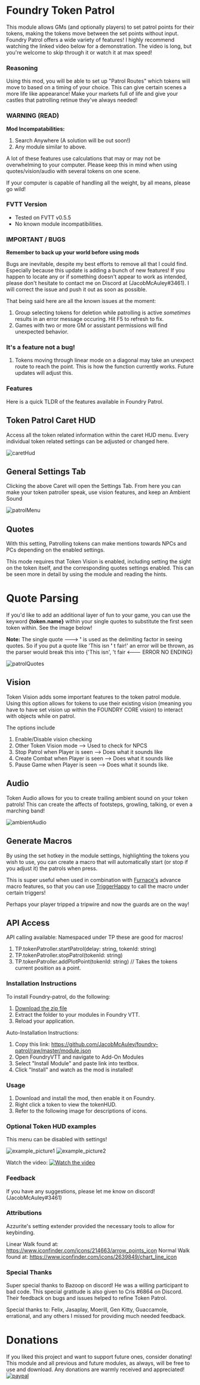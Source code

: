 # Foundry Token Patrol

This module allows GMs (and optionally players) to set patrol points for their tokens, making the tokens move between the set points without input. Foundry Patrol offers a wide variety of features! I highly recommend watching the linked video below for a demonstration. The video is long, but you're welcome to skip through it or watch it at max speed!

### Reasoning

Using this mod, you will be able to set up "Patrol Routes" which tokens will move to based on a timing of your choice. This can give certain scenes a more life like appearance! Make your markets full of life and give your castles that patrolling retinue they've always needed!

### WARNING (READ)

**Mod Incompatabilities:**
1. Search Anywhere (A solution will be out soon!)
2. Any module similar to above.

A lot of these features use calculations that may or may not be overwhelming to your computer. Please keep this in mind when using quotes/vision/audio with several tokens on one scene.

If your computer is capable of handling all the weight, by all means, please go wild!

### FVTT Version

-   Tested on FVTT v0.5.5
-   No known module incompatibilities.

### IMPORTANT / BUGS

**Remember to back up your world before using mods**

Bugs are inevitable, despite my best efforts to remove all that I could find. Especially because this update is adding a bunch of new features! If you happen to locate any or if something doesn't appear to work as intended, please don't hesitate to contact me on Discord at (JacobMcAuley#3461). I will correct the issue and push it out as soon as possible.

That being said here are all the known issues at the moment:

1. Group selecting tokens for deletion while patrolling is active _sometimes_ results in an error message occuring. Hit F5 to refresh to fix.
2. Games with two or more GM or assistant permissions will find unexpected behavior.

### It's a feature not a bug!

1. Tokens moving through linear mode on a diagonal may take an unexpect route to reach the point. This is how the function currently works. Future updates will adjust this.

### Features

Here is a quick TLDR of the features available in Foundry Patrol.

## Token Patrol Caret HUD

Access all the token related information within the caret HUD menu. Every individual token related settings can be adjusted or changed here.

![caretHud](imgs/examples/caretHUD.png)

## General Settings Tab

Clicking the above Caret will open the Settings Tab. From here you can make your token patroller speak, use vision features, and keep an Ambient Sound

![patrolMenu](imgs/examples/Settings.png)

## Quotes

With this setting, Patrolling tokens can make mentions towards NPCs and PCs depending on the enabled settings.

This mode requires that Token Vision is enabled, including setting the sight on the token itself, and the corresponding quotes settings enabled. This can be seen more in detail by using the module and reading the hints.

# Quote Parsing

If you'd like to add an additional layer of fun to your game, you can use the keyword **{token.name}** within your single quotes to substitute the first seen token within. See the image below!

**Note:** The single quote ---> **'** is used as the delimiting factor in seeing quotes. So if you put a quote like 'This isn **'** t fair!' an error will be thrown, as the parser would break this into {'This isn', 't fair <--- ERROR NO ENDING}

![patrolQuotes](imgs/examples/tokenQuotes.png)

## Vision

Token Vision adds some important features to the token patrol module. Using this option allows for tokens to use their existing vision (meaning you have to have set vision up within the FOUNDRY CORE vision) to interact with objects while on patrol.

The options include

1. Enable/Disable vision checking
2. Other Token Vision mode --> Used to check for NPCS
3. Stop Patrol when Player is seen --> Does what it sounds like
4. Create Combat when Player is seen --> Does what it sounds like
5. Pause Game when Player is seen --> Does what it sounds like.

## Audio

Token Audio allows for you to create trailing ambient sound on your token patrols! This can create the affects of footsteps, growling, talking, or even a marching band!

![ambientAudio](imgs/examples/ambientAudio.png)

## Generate Macros

By using the set hotkey in the module settings, highlighting the tokens you wish to use, you can create a macro that will automatically start (or stop if you adjust it) the patrols when press.

This is super useful when used in combination with [Furnace's](https://github.com/kakaroto/fvtt-module-furnace) advance macro features, so that you can use [TriggerHappy](https://github.com/kakaroto/fvtt-module-trigger-happy) to call the macro under certain triggers!

Perhaps your player tripped a tripwire and now the guards are on the way!

## API Access

API calling available: Namespaced under TP these are good for macros!

1. TP.tokenPatroller.startPatrol(delay: string, tokenId: string)
2. TP.tokenPatroller.stopPatrol(tokenId: string)
3. TP.tokenPatroller.addPlotPoint(tokenId: string) // Takes the tokens current position as a point.

### Installation Instructions

To install Foundry-patrol, do the following:

1. [Download the zip file](https://github.com/JacobMcAuley/foundry-patrol/archive/master.zip)
2. Extract the folder to your modules in Foundry VTT.
3. Reload your application.

Auto-Installation Instructions:

1. Copy this link: https://github.com/JacobMcAuley/foundry-patrol/raw/master/module.json
2. Open FoundryVTT and navigate to Add-On Modules
3. Select "Install Module" and paste link into textbox.
4. Click "Install" and watch as the mod is installed!

### Usage

1. Download and install the mod, then enable it on Foundry.
2. Right click a token to view the tokenHUD.
3. Refer to the following image for descriptions of icons.

### Optional Token HUD examples

This menu can be disabled with settings!

![example_picture1](imgs/examples/example1.png)
![example_picture2](imgs/examples/example2.png)

Watch the video:
[![Watch the video](https://img.youtube.com/vi/TVwJ2LL8zas/maxresdefault.jpg)](https://www.youtube.com/watch?v=TVwJ2LL8zas)

### Feedback

If you have any suggestions, please let me know on discord! (JacobMcAuley#3461)

### Attributions

Azzurite's setting extender provided the necessary tools to allow for keybinding.

Linear Walk found at: https://www.iconfinder.com/icons/214663/arrow_points_icon
Normal Walk found at: https://www.iconfinder.com/icons/2639849/chart_line_icon

### Special Thanks

Super special thanks to Bazoop on discord! He was a willing participant to bad code. This special gratitude is also given to Cris
#6864 on Discord. Their feedback on bugs and issues helped to refine Token Patrol.

Special thanks to: Felix, Jasaplay, Moerill, Gen Kitty, Guaccamole, errational, and any others I missed for providing much needed feedback.

# Donations

If you liked this project and want to support future ones, consider donating!
This module and all previous and future modules, as always, will be free to use and download. Any donations are warmly received and appreciated!
[![paypal](https://www.paypalobjects.com/en_US/i/btn/btn_donateCC_LG.gif)](https://www.paypal.com/cgi-bin/webscr?cmd=_donations&business=723SW7WMD8YR6&item_name=Thank+you+for+your+tip%21&currency_code=USD&source=url)
